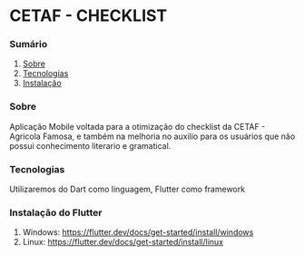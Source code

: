 # CETAF - CHECKLIST 

### Sumário
1. [Sobre](#Sobre)
2. [Tecnologias](#Tecnologias)
3. [Instalação](#Instalação)

### Sobre
Aplicação Mobile voltada para a otimização do checklist da CETAF - Agricola Famosa, e também na melhoria no auxilio para os usuários que não possui conhecimento literario e gramatical. 

### Tecnologias
Utilizaremos do Dart como linguagem, Flutter como framework

### Instalação do Flutter
1. Windows: https://flutter.dev/docs/get-started/install/windows
2. Linux: https://flutter.dev/docs/get-started/install/linux
